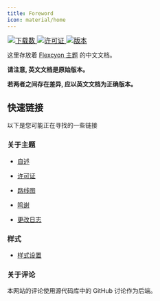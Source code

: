 ```yaml
---
title: Foreword
icon: material/home
---
```


<p align="left" style="scale: 1.1;margin-left:5%;">
    <a href="https://www.moritzjung.dev/obsidian-stats/themes/flexcyon-1/">
        <img src="https://img.shields.io/badge/dynamic/json?query=%24%5B%22flexcyon%22%5D.download&url=https%3A%2F%2Freleases.obsidian.md%2Fstats%2Ftheme&style=for-the-badge&label=下载数&logo=obsidian" referrerpolicy="noreferrer" alt="下载数">
    </a>
    <a href="https://github.com/bladeacer/flexcyon/blob/master/LICENSE">
        <img src="https://img.shields.io/github/license/bladeacer/flexcyon?label=许可证&style=for-the-badge" referrerpolicy="noreferrer" alt="许可证">
    </a>
    <a href="https://github.com/bladeacer/flexcyon/releases/latest">
        <img src="https://img.shields.io/github/v/release/bladeacer/flexcyon?label=版本&style=for-the-badge&sort=semver" referrerpolicy="noreferrer" alt="版本">
    </a>
</p>

这里存放着 [Flexcyon 主题](https://github.com/bladeacer/flexcyon) 的中文文档。

**请注意, 英文文档是原始版本。**

**若两者之间存在差异, 应以英文文档为正确版本。**

## 快速链接

以下是您可能正在寻找的一些链接


### 关于主题

- [自述](./README/index.md)

- [许可证](./README/license.md)

- [路线图](./README/roadmap.md)

- [鸣谢](./credits/index.md)

- [更改日志](./changelogs/index.md)

### 样式

- [样式设置](./Styling/Style-Settings/index.md)

### 关于评论

本网站的评论使用源代码库中的 GitHub 讨论作为后端。
